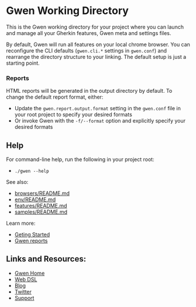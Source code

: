 Gwen Working Directory
======================

This is the Gwen working directory for your project where you can launch and manage all your Gherkin features, Gwen meta and settings files.

By default, Gwen will run all features on your local chrome browser. You can reconfigure the CLI defaults (`gwen.cli.*` settings in `gwen.conf`) and rearrange the directory structure to your linking. The default setup is just a starting point.

### Reports

HTML reports will be generated in the output directory by default. To change the default report format, either:
- Update the `gwen.report.output.format` setting in the `gwen.conf` file in your root project to specify your desired formats
- Or invoke Gwen with the `-f/--format` option and explicitly specify your desired formats

Help
----

For command-line help, run the following in your project root:
- `./gwen --help`

See also:
- [browsers/README.md](browsers/README.md)
- [env/README.md](env/README.md)
- [features/README.md](features/README.md)
- [samples/README.md](samples/README.md)

Learn more:
- [Geting Started](https://gweninterpreter.org/docs/get-started)
- [Gwen reports](https://gweninterpreter.org/docs/reports/html)

Links and Resources:
----------------------

- [Gwen Home](http://gweninterpreter.org)
- [Web DSL](https://gweninterpreter.org/docs/dsl/reference)
- [Blog](https://gweninterpreter.wordpress.com)
- [Twitter](https://twitter.com/gweninterpreter)
- [Support](https://gwenify.com)
